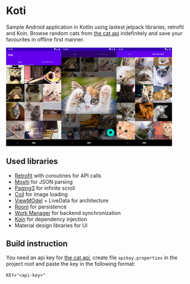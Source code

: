 # Koti
Sample Android application in Kotlin using lastest jetpack libraries, retrofit and Koin. Browse random cats from [the cat api](http://thecatapi.com) indefinitely and save your favourites in offline first manner.

<div style="display:flex;">
<img alt="Main screen" src="img/main.png" width="30%">
<img alt="Cat detail" src="img/detail.png" width="30%">
<img alt="Favourites" src="img/favourites.png" width="30%">
</div>

## Used libraries
* [Retrofit](https://square.github.io/retrofit/) with coroutines for API calls
* [Moshi](https://github.com/square/moshi) for JSON parsing
* [Paging3](https://developer.android.com/topic/libraries/architecture/paging) for infinite scroll
* [Coil](https://coil-kt.github.io/coil/) for image loading
* [ViewMOdel](https://developer.android.com/topic/libraries/architecture/viewmodel) + LiveData for architecture
* [Room](https://developer.android.com/topic/libraries/architecture/room) for persistence
* [Work Manager](https://developer.android.com/topic/libraries/architecture/workmanager) for backend synchronization
* [Koin](https://start.insert-koin.io/#/introduction) for dependency injection
* Material design libraries for UI

## Build instruction
You need an api key for [the cat api](https://thecatapi.com/signup), create file `apikey.properties` in the project root and paste the key in the following format:

    KEY="<api-key>"

